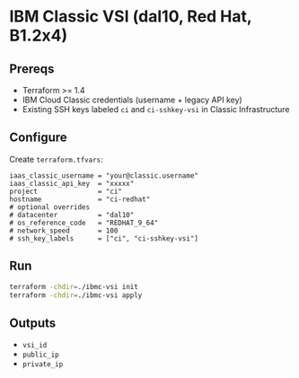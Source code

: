 # IBM Classic VSI (dal10, Red Hat, B1.2x4)

## Prereqs
- Terraform >= 1.4
- IBM Cloud Classic credentials (username + legacy API key)
- Existing SSH keys labeled `ci` and `ci-sshkey-vsi` in Classic Infrastructure

## Configure
Create `terraform.tfvars`:

```hcl
iaas_classic_username = "your@classic.username"
iaas_classic_api_key  = "xxxxx"
project               = "ci"
hostname              = "ci-redhat"
# optional overrides
# datacenter          = "dal10"
# os_reference_code   = "REDHAT_9_64"
# network_speed       = 100
# ssh_key_labels      = ["ci", "ci-sshkey-vsi"]
```

## Run
```bash
terraform -chdir=./ibmc-vsi init
terraform -chdir=./ibmc-vsi apply
```

## Outputs
- `vsi_id`
- `public_ip`
- `private_ip`
